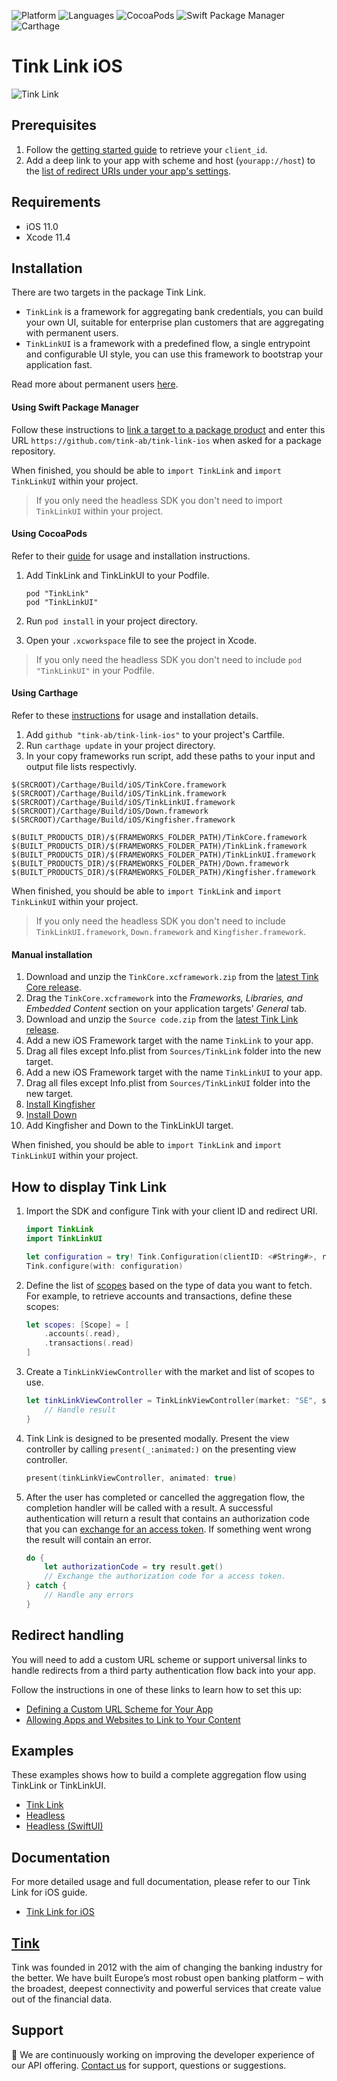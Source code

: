 ![Platform](https://img.shields.io/badge/platform-iOS-orange.svg)
![Languages](https://img.shields.io/badge/languages-swift-orange.svg)
![CocoaPods](https://img.shields.io/cocoapods/v/TinkLink.svg)
![Swift Package Manager](https://img.shields.io/badge/SPM-supported-DE5C43.svg)
![Carthage](https://img.shields.io/badge/Carthage-compatible-4BC51D.svg)

# Tink Link iOS

![Tink Link](https://images.ctfassets.net/tmqu5vj33f7w/4YdZUwzfmUjvNKO0tHvKVj/ec14ed052771e3ef10156c29ccf004f0/overview.png)

## Prerequisites

1. Follow the [getting started guide](https://docs.tink.com/resources/getting-started/set-up-your-account) to retrieve your `client_id`.
2. Add a deep link to your app with scheme and host (`yourapp://host`) to the [list of redirect URIs under your app's settings](https://console.tink.com/overview).

## Requirements

- iOS 11.0
- Xcode 11.4

## Installation
There are two targets in the package Tink Link.
- `TinkLink` is a framework for aggregating bank credentials, you can build your own UI, suitable for enterprise plan customers that are aggregating with permanent users.
- `TinkLinkUI` is a framework with a predefined flow, a single entrypoint and configurable UI style, you can use this framework to bootstrap your application fast.

Read more about permanent users [here](https://docs.tink.com/resources/tutorials/permanent-users).

#### Using Swift Package Manager

Follow these instructions to [link a target to a package product](https://help.apple.com/xcode/mac/current/#/devb83d64851) and enter this URL `https://github.com/tink-ab/tink-link-ios` when asked for a package repository.

When finished, you should be able to `import TinkLink` and  `import TinkLinkUI` within your project.

> If you only need the headless SDK you don't need to import `TinkLinkUI` within your project.

#### Using CocoaPods
Refer to their [guide](https://guides.cocoapods.org/using/using-cocoapods.html) for usage and installation instructions.

1. Add TinkLink and TinkLinkUI to your Podfile.
    ```
    pod "TinkLink"
    pod "TinkLinkUI"
    ```

2. Run `pod install` in your project directory.

3. Open your `.xcworkspace` file to see the project in Xcode.

> If you only need the headless SDK you don't need to include `pod "TinkLinkUI"` in your Podfile. 

#### Using Carthage
Refer to these [instructions](https://github.com/Carthage/Carthage#installing-carthage) for usage and installation details.

1. Add `github "tink-ab/tink-link-ios"` to your project's Cartfile. 
2. Run `carthage update` in your project directory.
3. In your copy frameworks run script, add these paths to your input and output file lists respectivly.
```
$(SRCROOT)/Carthage/Build/iOS/TinkCore.framework
$(SRCROOT)/Carthage/Build/iOS/TinkLink.framework
$(SRCROOT)/Carthage/Build/iOS/TinkLinkUI.framework
$(SRCROOT)/Carthage/Build/iOS/Down.framework
$(SRCROOT)/Carthage/Build/iOS/Kingfisher.framework
```
```
$(BUILT_PRODUCTS_DIR)/$(FRAMEWORKS_FOLDER_PATH)/TinkCore.framework
$(BUILT_PRODUCTS_DIR)/$(FRAMEWORKS_FOLDER_PATH)/TinkLink.framework
$(BUILT_PRODUCTS_DIR)/$(FRAMEWORKS_FOLDER_PATH)/TinkLinkUI.framework
$(BUILT_PRODUCTS_DIR)/$(FRAMEWORKS_FOLDER_PATH)/Down.framework
$(BUILT_PRODUCTS_DIR)/$(FRAMEWORKS_FOLDER_PATH)/Kingfisher.framework
```

When finished, you should be able to `import TinkLink`  and `import TinkLinkUI` within your project.

> If you only need the headless SDK you don't need to include `TinkLinkUI.framework`, `Down.framework` and `Kingfisher.framework`.

#### Manual installation

1. Download and unzip the `TinkCore.xcframework.zip` from the [latest Tink Core release](https://github.com/tink-ab/tink-core-ios/releases/latest).
2. Drag the `TinkCore.xcframework` into the  _Frameworks, Libraries, and Embedded Content_ section on your application targets’ _General_ tab. 
3. Download and unzip the `Source code.zip` from the [latest Tink Link release](https://github.com/tink-ab/tink-link-ios/releases/latest).
4. Add a new iOS Framework target with the name `TinkLink` to your app.
5. Drag all files except Info.plist from `Sources/TinkLink` folder into the new target.
6. Add a new iOS Framework target with the name `TinkLinkUI` to your app.
7. Drag all files except Info.plist from `Sources/TinkLinkUI` folder into the new target.
8. [Install Kingfisher](https://github.com/onevcat/Kingfisher/wiki/Installation-Guide#manually)
9. [Install Down](https://github.com/johnxnguyen/Down#or-manually-install)
10. Add Kingfisher and Down to the TinkLinkUI target.

When finished, you should be able to `import TinkLink`  and `import TinkLinkUI` within your project.

## How to display Tink Link

1. Import the SDK and configure Tink with your client ID and redirect URI.
    ```swift
    import TinkLink
    import TinkLinkUI
    
    let configuration = try! Tink.Configuration(clientID: <#String#>, redirectURI: <#URL#>)
    Tink.configure(with: configuration)
    ```

2. Define the list of [scopes](https://docs.tink.com/api/#introduction-authentication-authorization-scopes) based on the type of data you want to fetch. For example, to retrieve accounts and transactions, define these scopes:
    ```swift
    let scopes: [Scope] = [
        .accounts(.read), 
        .transactions(.read)
    ]
    ```

3. Create a `TinkLinkViewController` with the market and list of scopes to use.
    ```swift
    let tinkLinkViewController = TinkLinkViewController(market: "SE", scopes: scopes) { result in 
        // Handle result
    }
    ```
    
4. Tink Link is designed to be presented modally. Present the view controller by calling `present(_:animated:)` on the presenting view controller. 
    ```swift
    present(tinkLinkViewController, animated: true)
    ```

5. After the user has completed or cancelled the aggregation flow, the completion handler will be called with a result. A successful authentication will return a result that contains an authorization code that you can [exchange for an access token](https://docs.tink.com/resources/getting-started/retrieve-access-token). If something went wrong the result will contain an error.
    ```swift
    do {
        let authorizationCode = try result.get()
        // Exchange the authorization code for a access token.
    } catch {
        // Handle any errors
    }
    ```

## Redirect handling

You will need to add a custom URL scheme or support universal links to handle redirects from a third party authentication flow back into your app.

Follow the instructions in one of these links to learn how to set this up:

- [Defining a Custom URL Scheme for Your App](https://developer.apple.com/documentation/uikit/inter-process_communication/allowing_apps_and_websites_to_link_to_your_content/defining_a_custom_url_scheme_for_your_app)
- [Allowing Apps and Websites to Link to Your Content](https://developer.apple.com/documentation/uikit/inter-process_communication/allowing_apps_and_websites_to_link_to_your_content)

## Examples
These examples shows how to build a complete aggregation flow using TinkLink or TinkLinkUI.
- [Tink Link](Examples/TinkLinkExample)
- [Headless](Examples/HeadlessExample) 
- [Headless (SwiftUI)](Examples/HeadlessExample-SwiftUI)

## Documentation
For more detailed usage and full documentation, please refer to our Tink Link for iOS guide.
- [Tink Link for iOS](https://docs.tink.com/resources/tink-link-ios/tink-link-ios-overview)

## [Tink](https://tink.com)
Tink was founded in 2012 with the aim of changing the banking industry for the better. We have built Europe’s most robust open banking platform – with the broadest, deepest connectivity and powerful services that create value out of the financial data.

## Support
👋 We are continuously working on improving the developer experience of our API offering. [Contact us](https://support.tink.com) for support, questions or suggestions.
